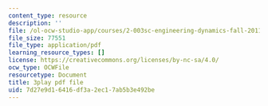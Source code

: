 ```yaml
---
content_type: resource
description: ''
file: /ol-ocw-studio-app/courses/2-003sc-engineering-dynamics-fall-2011/7d27e9d16416df3a2ec17ab5b3e492be_d00XI_UTKQo.pdf
file_size: 77551
file_type: application/pdf
learning_resource_types: []
license: https://creativecommons.org/licenses/by-nc-sa/4.0/
ocw_type: OCWFile
resourcetype: Document
title: 3play pdf file
uid: 7d27e9d1-6416-df3a-2ec1-7ab5b3e492be
---
```

